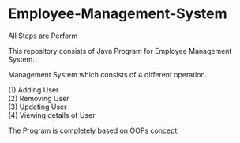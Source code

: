 # Employee-Management-System
All Steps are Perform

This repository consists of Java Program for Employee Management System.

Management System which consists of 4 different operation.

(1) Adding User<br>  (2) Removing User<br> (3) Updating User<br>  (4) Viewing details of User

The Program is completely based on OOPs concept.

